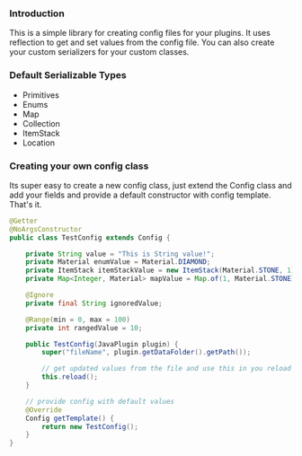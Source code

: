 ### Introduction
This is a simple library for creating config files for your plugins. It uses reflection to get and
set values from the config file. You can also create your custom serializers for your custom classes.

### Default Serializable Types
- Primitives
- Enums
- Map
- Collection
- ItemStack
- Location


### Creating your own config class
Its super easy to create a new config class, just extend the Config class and add your fields
and provide a default constructor with config template. That's it.
```java
@Getter
@NoArgsConstructor
public class TestConfig extends Config {

    private String value = "This is String value!";
    private Material enumValue = Material.DIAMOND;
    private ItemStack itemStackValue = new ItemStack(Material.STONE, 1);
    private Map<Integer, Material> mapValue = Map.of(1, Material.STONE);

    @Ignore
    private final String ignoredValue;

    @Range(min = 0, max = 100)
    private int rangedValue = 10;

    public TestConfig(JavaPlugin plugin) {
        super("fileName", plugin.getDataFolder().getPath());

        // get updated values from the file and use this in you reload command
        this.reload();     
    }

    // provide config with default values
    @Override
    Config getTemplate() {
        return new TestConfig();
    }
}
```
